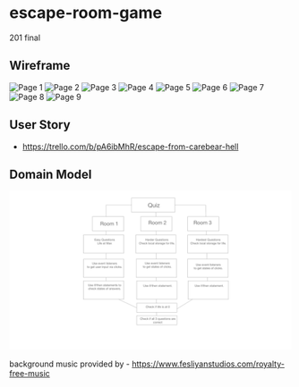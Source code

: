 # escape-room-game

201 final

## Wireframe

![Page 1](img/wireframe-domain/Web1920–0.png)
![Page 2](img/wireframe-domain/Web1920–1.png)
![Page 3](img/wireframe-domain/Web1920–2.png)
![Page 4](img/wireframe-domain/Web1920–3.png)
![Page 5](img/wireframe-domain/Web1920–4.png)
![Page 6](img/wireframe-domain/Web1920–5.png)
![Page 7](img/wireframe-domain/Web1920–6.png)
![Page 8](img/wireframe-domain/Web1920–7.png)
![Page 9](img/wireframe-domain/Web1920–8.png)

## User Story

- <https://trello.com/b/pA6ibMhR/escape-from-carebear-hell>

## Domain Model

![Domain Model](img/wireframe-domain/domain-model.png)

background music provided by - https://www.fesliyanstudios.com/royalty-free-music
